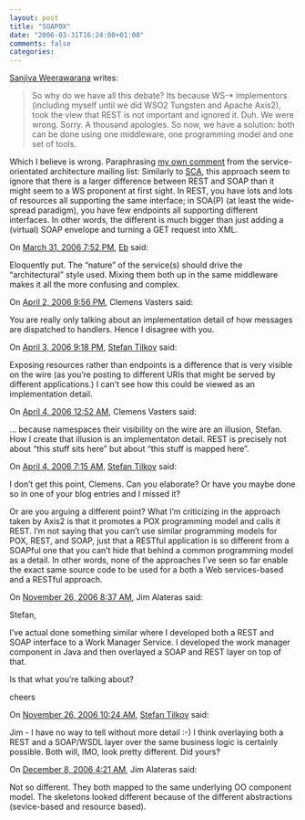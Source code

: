 ```yaml
---
layout: post
title: "SOAPOX"
date: "2006-03-31T16:24:00+01:00"
comments: false
categories: 
---
```


<p><a href="http://www.bloglines.com/blog/sanjiva?id=116">Sanjiva Weerawarana</a> writes:  </p>

<blockquote>
<p>So why do we have all this debate? Its because WS-* implementors (including myself until we did WSO2 Tungsten and Apache Axis2), took the view that REST is not important and ignored it. Duh. We were wrong. Sorry. A thousand apologies. So now, we have a solution: both can be done using one middleware, one programming model and one set of tools.</p>
</blockquote>

<p>Which I believe is wrong. Paraphrasing <a href="http://groups.yahoo.com/group/service-orientated-architecture/message/3829">my own comment</a> from the service-orientated architecture mailing list: Similarly to <a href="/blog/st/2005/11/30/service_component_architecture.html">SCA</a>, this approach seem to ignore that there is a larger difference between REST and SOAP than it might seem to a WS proponent at first sight. In REST, you have lots and lots of resources all supporting the same interface; in SOA(P) (at least the wide-spread paradigm), you have few endpoints all supporting different interfaces. In other words, the different is much bigger than just adding a (virtual) SOAP envelope and turning a GET request into XML.</p>

<section class="comments">

<div class="comment" id="comment-851">
On <a href="#comment-851" title="Permalink to this comment">March 31, 2006  7:52 PM</a>, <a href="http://www.geekswithblogs.net/eikonne" title="http://www.geekswithblogs.net/eikonne" rel="nofollow">Eb</a>
said:
<p>Eloquently put.  The &#8220;nature&#8221; of the service(s) should drive the &#8220;architectural&#8221; style used.  Mixing them both up in the same middleware makes it all the more confusing and complex.</p>


<div class="comment" id="comment-852">
On <a href="#comment-852" title="Permalink to this comment">April  2, 2006  9:56 PM</a>, Clemens Vasters
said:
<p>You are really only talking about an implementation detail of how messages are dispatched to handlers. Hence I disagree with you.</p>


<div class="comment" id="comment-853">
On <a href="#comment-853" title="Permalink to this comment">April  3, 2006  9:18 PM</a>, <a href="/en/staff/st/">Stefan Tilkov</a>
said:
<p>Exposing resources rather than endpoints is a difference that is very visible on the wire (as you&#8217;re posting to different URIs that might be served by different applications.) I can&#8217;t see how this could be viewed as an implementation detail.</p>


<div class="comment" id="comment-854">
On <a href="#comment-854" title="Permalink to this comment">April  4, 2006 12:52 AM</a>, Clemens Vasters
said:
<p>&#8230; because namespaces their visibility on the wire are an illusion, Stefan. How I create that illusion is an implementaton detail. REST is precisely not about &#8220;this stuff sits here&#8221; but about &#8220;this stuff is mapped here&#8221;.</p>


<div class="comment" id="comment-855">
On <a href="#comment-855" title="Permalink to this comment">April  4, 2006  7:15 AM</a>, <a href="/en/staff/st/">Stefan Tilkov</a>
said:
<p>I don&#8217;t get this point, Clemens. Can you elaborate? Or have you maybe done so in one of your blog entries and I missed it?</p>

<p>Or are you arguing a different point? What I&#8217;m criticizing in the approach taken by Axis2 is that it promotes a POX programming model and calls it REST. I&#8217;m not saying that you can&#8217;t use similar programming models for POX, REST, and SOAP, just that a RESTful application is so different from a SOAPful one that you can&#8217;t hide that behind a common programming model as a detail. In other words, none of the approaches I&#8217;ve seen so far enable the exact same source code to be used for a both a Web services-based and a RESTful approach.</p>


<div class="comment" id="comment-856">
On <a href="#comment-856" title="Permalink to this comment">November 26, 2006  8:37 AM</a>, Jim Alateras
said:
<p>Stefan,</p>

<p>I&#8217;ve actual done something similar where I developed both a REST and SOAP interface to a Work Manager Service. I developed the work manager component in Java and then overlayed a SOAP and REST layer on top of that. </p>

<p>Is that what you&#8217;re talking about?</p>

<p>cheers</p>


<div class="comment" id="comment-857">
On <a href="#comment-857" title="Permalink to this comment">November 26, 2006 10:24 AM</a>, <a href="/en/staff/st/">Stefan Tilkov</a>
said:
<p>Jim - I have no way to tell without more detail :-) I think overlaying both a REST and a SOAP/WSDL layer over the same business logic is certainly possible. Both will, IMO, look pretty different. Did yours?</p>


<div class="comment" id="comment-858">
On <a href="#comment-858" title="Permalink to this comment">December  8, 2006  4:21 AM</a>, Jim Alateras
said:
<p>Not so different. They both mapped to the same underlying OO component model. The skeletons looked different because of the different abstractions (sevice-based and resource based).</p>


</section>

